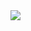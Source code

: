 <img src="https://img.shields.io/badge/Python-8B7D6B?style=flat-square&logo=Python&logoColor=#0000FF"/>
